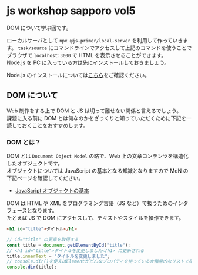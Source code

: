 # js workshop sapporo vol5

DOM について学ぶ回です。

ローカルサーバとして `npx @js-primer/local-server` を利用して作っていきます。
`task/source` にコマンドラインでアクセスして上記のコマンドを使うことでブラウザで `localhost:3000` で HTML を表示させることができます。  
Node.js を PC に入っている方は先にインストールしておきましょう。

Node.js のインストールについては[こちら](https://github.com/js-workshop-sapporo/draft-document/blob/feature/5th/doc/node/README.md)をご確認ください。

## DOM について

Web 制作をする上で DOM と JS は切って離せない関係と言えるでしょう。  
課題に入る前に DOM とは何なのかをざっくりと知っていただくために下記を一読しておくことをおすすめします。

### DOM とは？

DOM とは `Document Object Model` の略で、Web 上の文章コンテンツを構造化したオブジェクトです。  
オブジェクトについては JavaScript の基本となる知識となりますので MdN の下記ページを確認してください。

- [JavaScript オブジェクトの基本](https://developer.mozilla.org/ja/docs/Learn/JavaScript/Objects/Basics)

DOM は HTML や XML をプログラミング言語（JS など）で扱うためのインタフェースとなります。  
たとえば JS で DOM にアクセスして、テキストやスタイルを操作できます。

```html
<h1 id="title">タイトル</h1>
```

```javascript
// id="title" の要素を取得する
const title = document.getElementById("title");
// <h1 id="title">タイトルを変更しました</h1> に更新される
title.innerText = "タイトルを変更しました";
// console.dir()を使えばElementがどんなプロパティを持っているか階層的なリストで確認できます
console.dir(title);
```
